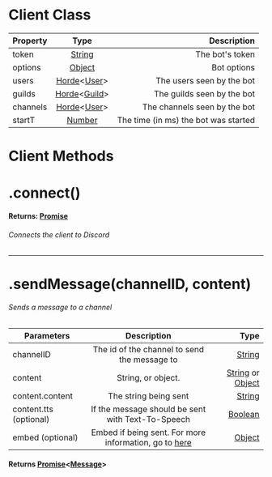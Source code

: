 Client Class
============
| Property        | Type          | Description  |
| ------------- |:-------------:| -----:|
| token      | [String](https://developer.mozilla.org/en-US/docs/Web/JavaScript/Reference/Global_Objects/String) | The bot's token |
| options | [Object](https://developer.mozilla.org/en-US/docs/Web/JavaScript/Reference/Global_Objects/Object) | Bot options |
| users | [Horde]()<[User]()> | The users seen by the bot |
| guilds | [Horde]()<[Guild]()> | The guilds seen by the bot |
| channels | [Horde]()<[User]()> | The channels seen by the bot |
| startT | [Number](https://developer.mozilla.org/en-US/docs/Web/JavaScript/Reference/Global_Objects/Number) | The time (in ms) the bot was started |

Client Methods
==============

# .connect()
#### Returns: [Promise](https://developer.mozilla.org/en-US/docs/Web/JavaScript/Reference/Global_Objects/Promise)
###### Connects the client to Discord

<hr>

# .sendMessage(channelID, content)
###### Sends a message to a channel
| Parameters | Description | Type  |
| ------------- |:-------------:| -----:|
| channelID | The id of the channel to send the message to | [String](https://developer.mozilla.org/en-US/docs/Web/JavaScript/Reference/Global_Objects/String) |
| content | String, or object. | [String](https://developer.mozilla.org/en-US/docs/Web/JavaScript/Reference/Global_Objects/String) or [Object](https://developer.mozilla.org/en-US/docs/Web/JavaScript/Reference/Global_Objects/Object) |
| content.content | The string being sent | [String](https://developer.mozilla.org/en-US/docs/Web/JavaScript/Reference/Global_Objects/String) |
| content.tts (optional) | If the message should be sent with Text-To-Speech | [Boolean](https://developer.mozilla.org/en-US/docs/Web/JavaScript/Reference/Global_Objects/Boolean) |
| embed (optional) | Embed if being sent. For more information, go to [here](https://discordapp.com/developers/docs/resources/channel#DOC_CHANNEL/embed-object) | [Object](https://developer.mozilla.org/en-US/docs/Web/JavaScript/Reference/Global_Objects/Object) |
#### Returns [Promise](https://developer.mozilla.org/en-US/docs/Web/JavaScript/Reference/Global_Objects/Promise)<[Message]()>